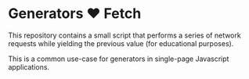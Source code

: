 # Generators ❤️ Fetch

This repository contains a small script that performs a series of network requests while yielding the previous value (for educational purposes).

This is a common use-case for generators in single-page Javascript applications.
